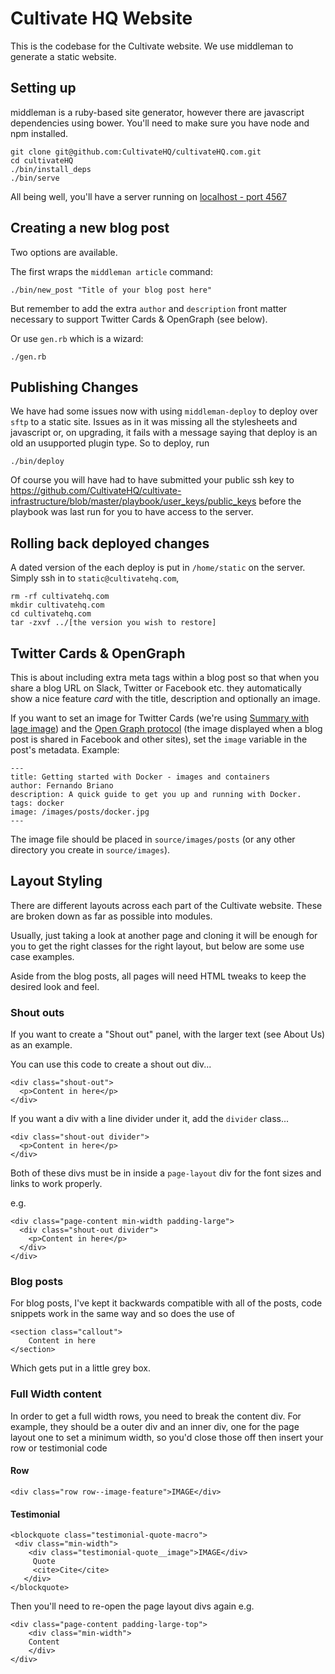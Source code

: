 # Cultivate HQ Website

This is the codebase for the Cultivate website. We use middleman to generate a static website.

## Setting up

middleman is a ruby-based site generator, however there are javascript dependencies using bower.
You'll need to make sure you have node and npm installed.

    git clone git@github.com:CultivateHQ/cultivateHQ.com.git
    cd cultivateHQ
    ./bin/install_deps
    ./bin/serve

All being well, you'll have a server running on [localhost - port 4567](http://0.0.0.0:4567)

## Creating a new blog post

Two options are available.

The first wraps the `middleman article` command:

```
./bin/new_post "Title of your blog post here"
```

But remember to add the extra `author` and `description` front matter necessary to support Twitter Cards & OpenGraph (see below).

Or use `gen.rb` which is a wizard:

```
./gen.rb
```

## Publishing Changes

We have had some issues now with using `middleman-deploy` to deploy over `sftp` to a static site. Issues as in it was missing all the stylesheets
and javascript or, on upgrading, it fails with a message saying that deploy is an old an usupported plugin type. So to deploy, run

```
./bin/deploy
```

Of course you will have had to have submitted your public ssh key to https://github.com/CultivateHQ/cultivate-infrastructure/blob/master/playbook/user_keys/public_keys
before the playbook was last run for you to have access to the server.

## Rolling back deployed changes

A dated version of the each deploy is put in `/home/static` on the server. Simply ssh in to `static@cultivatehq.com`,

```
rm -rf cultivatehq.com
mkdir cultivatehq.com
cd cultivatehq.com
tar -zxvf ../[the version you wish to restore]
```

## Twitter Cards & OpenGraph

This is about including extra meta tags within a blog post so that when you share a blog URL on Slack, Twitter or Facebook etc. they automatically show a nice feature _card_ with the title, description and optionally an image.

If you want to set an image for Twitter Cards (we're using [Summary with lage image](https://developer.twitter.com/en/docs/tweets/optimize-with-cards/overview/summary-card-with-large-image)) and the [Open Graph protocol](http://opengraphprotocol.org/) (the image displayed when a blog post is shared in Facebook and other sites), set the `image` variable in the post's metadata. Example:

```
---
title: Getting started with Docker - images and containers
author: Fernando Briano
description: A quick guide to get you up and running with Docker.
tags: docker
image: /images/posts/docker.jpg
---
```

The image file should be placed in `source/images/posts` (or any other directory you create in `source/images`).

## Layout Styling

There are different layouts across each part of the Cultivate website. These are broken down as far as possible into modules.

Usually, just taking a look at another page and cloning it will be enough for you to get the right classes for the right layout, but below are some use case examples.

Aside from the blog posts, all pages will need HTML tweaks to keep the desired look and feel.

### Shout outs

If you want to create a "Shout out" panel, with the larger text (see About Us) as an example.

You can use this code to create a shout out div...

    <div class="shout-out">
      <p>Content in here</p>
    </div>

If you want a div with a line divider under it, add the `divider` class...

    <div class="shout-out divider">
      <p>Content in here</p>
    </div>

Both of these divs must be in inside a `page-layout` div for the font sizes and links to work properly.

e.g.

    <div class="page-content min-width padding-large">
      <div class="shout-out divider">
        <p>Content in here</p>
      </div>
    </div>

### Blog posts

For blog posts, I've kept it backwards compatible with all of the posts, code snippets work in the same way and so does the use of

    <section class="callout">
        Content in here
    </section>

Which gets put in a little grey box.

### Full Width content

In order to get a full width rows, you need to break the content div. For example, they should be a outer div and an inner div, one for the page layout one to set a minimum width, so you'd close those off then insert your row or testimonial code

#### Row

    <div class="row row--image-feature">IMAGE</div>

#### Testimonial
    <blockquote class="testimonial-quote-macro">
     <div class="min-width">
        <div class="testimonial-quote__image">IMAGE</div>
         Quote
         <cite>Cite</cite>
       </div>
    </blockquote>

 Then you'll need to re-open the page layout divs again e.g.

    <div class="page-content padding-large-top">
        <div class="min-width">
        Content
        </div>
    </div>
